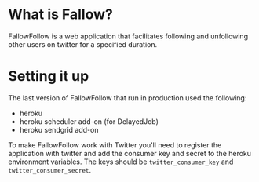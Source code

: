 # What is Fallow?

FallowFollow is a web application that facilitates following and unfollowing 
other users on twitter for a specified duration. 

# Setting it up

The last version of FallowFollow that run in production used the following:

* heroku
* heroku scheduler add-on (for DelayedJob)
* heroku sendgrid add-on

To make FallowFollow work with Twitter you'll need to register the application 
with twitter and add the consumer key and secret to the heroku environment 
variables. The keys should be `twitter_consumer_key` and 
`twitter_consumer_secret`. 
